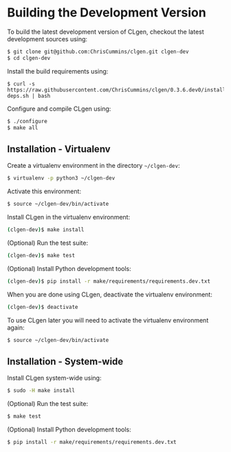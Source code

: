 # Building the Development Version

To build the latest development version of CLgen, checkout the latest
development sources using:

```sh
$ git clone git@github.com:ChrisCummins/clgen.git clgen-dev
$ cd clgen-dev
```

Install the build requirements using:

```
$ curl -s https://raw.githubusercontent.com/ChrisCummins/clgen/0.3.6.dev0/install-deps.sh | bash
```

Configure and compile CLgen using:

```sh
$ ./configure
$ make all
```

Installation - Virtualenv
-------------------------

Create a virtualenv environment in the directory `~/clgen-dev`:

```sh
$ virtualenv -p python3 ~/clgen-dev
```

Activate this environment:

```sh
$ source ~/clgen-dev/bin/activate
```

Install CLgen in the virtualenv environment:

```sh
(clgen-dev)$ make install
```

(Optional) Run the test suite:

```sh
(clgen-dev)$ make test
```

(Optional) Install Python development tools:

```sh
(clgen-dev)$ pip install -r make/requirements/requirements.dev.txt
```

When you are done using CLgen, deactivate the virtualenv environment:

```sh
(clgen-dev)$ deactivate
```

To use CLgen later you will need to activate the virtualenv environment again:

```sh
$ source ~/clgen-dev/bin/activate
```


Installation - System-wide
--------------------------

Install CLgen system-wide using:

```sh
$ sudo -H make install
```

(Optional) Run the test suite:

```sh
$ make test
```

(Optional) Install Python development tools:

```sh
$ pip install -r make/requirements/requirements.dev.txt
```
